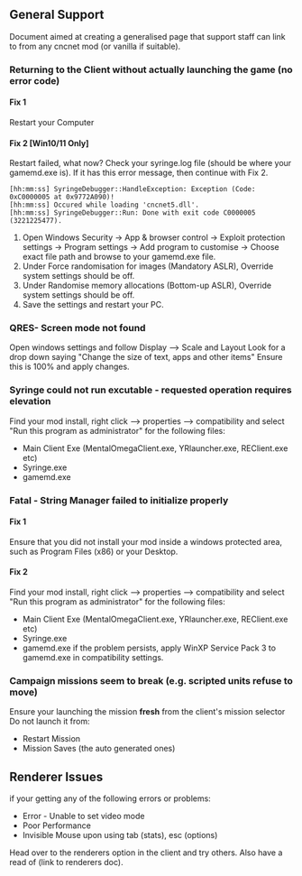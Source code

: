 ## General Support

Document aimed at creating a generalised page that support staff can link to from any cncnet mod (or vanilla if suitable).



### Returning to the Client without actually launching the game (no error code)

#### Fix 1

Restart your Computer

#### Fix 2 [Win10/11 Only]

Restart failed, what now? Check your syringe.log file (should be where your gamemd.exe is). If it has this error message, then continue with Fix 2.
```
[hh:mm:ss] SyringeDebugger::HandleException: Exception (Code: 0xC0000005 at 0x9772A090)!
[hh:mm:ss] Occured while loading 'cncnet5.dll'.
[hh:mm:ss] SyringeDebugger::Run: Done with exit code C0000005 (3221225477).
```
1. Open Windows Security -> App & browser control -> Exploit protection settings -> Program settings -> Add program to customise -> Choose exact file path and browse to your gamemd.exe file.
2. Under Force randomisation for images (Mandatory ASLR), Override system settings should be off.
3. Under Randomise memory allocations (Bottom-up ASLR), Override system settings should be off.
4. Save the settings and restart your PC.

### QRES- Screen mode not found

Open windows settings and follow Display --> Scale and Layout
Look for a drop down saying "Change the size of text, apps and other items"
Ensure this is 100% and apply changes.

### Syringe could not run excutable - requested operation requires elevation

Find your mod install, right click --> properties --> compatibility and select "Run this program as administrator" for the following files:
- Main Client Exe (MentalOmegaClient.exe, YRlauncher.exe, REClient.exe etc)
- Syringe.exe
- gamemd.exe

### Fatal - String Manager failed to initialize properly

#### Fix 1

Ensure that you did not install your mod inside a windows protected area, such as Program Files (x86) or your Desktop.

#### Fix 2

Find your mod install, right click --> properties --> compatibility and select "Run this program as administrator" for the following files:
- Main Client Exe (MentalOmegaClient.exe, YRlauncher.exe, REClient.exe etc)
- Syringe.exe
- gamemd.exe
if the problem persists, apply WinXP Service Pack 3 to gamemd.exe in compatibility settings.

### Campaign missions seem to break (e.g. scripted units refuse to move)

Ensure your launching the mission **fresh** from the client's mission selector
Do not launch it from:
- Restart Mission
- Mission Saves (the auto generated ones)

## Renderer Issues

if your getting any of the following errors or problems:
- Error - Unable to set video mode
- Poor Performance
- Invisible Mouse upon using tab (stats), esc (options)

Head over to the renderers option in the client and try others. Also have a read of (link to renderers doc).
